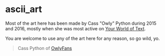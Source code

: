 # ascii_art

Most of the art here has been made by Cass "Owly" Python during 2015 and 2016, mostly when she was most active on [Your World of Text](https://www.yourworldoftext.com).

You are welcome to use any of the art here for any reason, so go wild, yo.

> Cass Python of [OwlyFans](https://owly.fans)